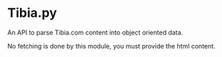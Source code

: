 # Tibia.py
An API to parse Tibia.com content into object oriented data.

No fetching is done by this module, you must provide the html content.